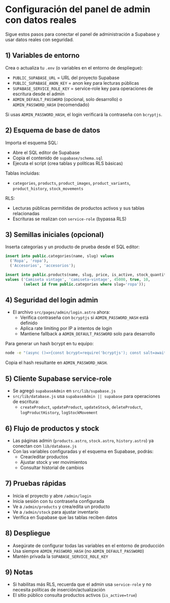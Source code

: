 # Configuración del panel de admin con datos reales

Sigue estos pasos para conectar el panel de administración a Supabase y usar datos reales con seguridad.

## 1) Variables de entorno
Crea o actualiza tu `.env` (o variables en el entorno de despliegue):

- `PUBLIC_SUPABASE_URL` = URL del proyecto Supabase
- `PUBLIC_SUPABASE_ANON_KEY` = anon key para lecturas públicas
- `SUPABASE_SERVICE_ROLE_KEY` = service-role key para operaciones de escritura desde el admin
- `ADMIN_DEFAULT_PASSWORD` (opcional, solo desarrollo) o `ADMIN_PASSWORD_HASH` (recomendado)

Si usas `ADMIN_PASSWORD_HASH`, el login verificará la contraseña con `bcryptjs`.

## 2) Esquema de base de datos
Importa el esquema SQL:

- Abre el SQL editor de Supabase
- Copia el contenido de `supabase/schema.sql`
- Ejecuta el script (crea tablas y políticas RLS básicas)

Tablas incluidas:
- `categories`, `products`, `product_images`, `product_variants`, `product_history`, `stock_movements`

RLS:
- Lecturas públicas permitidas de productos activos y sus tablas relacionadas
- Escrituras se realizan con `service-role` (bypassa RLS)

## 3) Semillas iniciales (opcional)
Inserta categorías y un producto de prueba desde el SQL editor:

```sql
insert into public.categories(name, slug) values
  ('Ropa', 'ropa'),
  ('Accesorios', 'accesorios');

insert into public.products(name, slug, price, is_active, stock_quantity, category_id)
values ('Camiseta vintage', 'camiseta-vintage', 45000, true, 10,
        (select id from public.categories where slug='ropa'));
```

## 4) Seguridad del login admin
- El archivo `src/pages/admin/login.astro` ahora:
  - Verifica contraseña con `bcryptjs` si `ADMIN_PASSWORD_HASH` está definido
  - Aplica rate limiting por IP a intentos de login
  - Mantiene fallback a `ADMIN_DEFAULT_PASSWORD` solo para desarrollo

Para generar un hash bcrypt en tu equipo:

```bash
node -e "(async ()=>{const bcrypt=require('bcryptjs'); const salt=await bcrypt.genSalt(10); console.log(await bcrypt.hash('TU_PASSWORD', salt));})();"
```

Copia el hash resultante en `ADMIN_PASSWORD_HASH`.

## 5) Cliente Supabase service-role
- Se agregó `supabaseAdmin` en `src/lib/supabase.js`
- `src/lib/database.js` usa `supabaseAdmin || supabase` para operaciones de escritura:
  - `createProduct`, `updateProduct`, `updateStock`, `deleteProduct`, `logProductHistory`, `logStockMovement`

## 6) Flujo de productos y stock
- Las páginas admin (`products.astro`, `stock.astro`, `history.astro`) ya conectan con `lib/database.js`
- Con las variables configuradas y el esquema en Supabase, podrás:
  - Crear/editar productos
  - Ajustar stock y ver movimientos
  - Consultar historial de cambios

## 7) Pruebas rápidas
- Inicia el proyecto y abre `/admin/login`
- Inicia sesión con tu contraseña configurada
- Ve a `/admin/products` y crea/edita un producto
- Ve a `/admin/stock` para ajustar inventario
- Verifica en Supabase que las tablas reciben datos

## 8) Despliegue
- Asegúrate de configurar todas las variables en el entorno de producción
- Usa siempre `ADMIN_PASSWORD_HASH` (no `ADMIN_DEFAULT_PASSWORD`)
- Mantén privada la `SUPABASE_SERVICE_ROLE_KEY`

## 9) Notas
- Si habilitas más RLS, recuerda que el admin usa `service-role` y no necesita políticas de inserción/actualización
- El sitio público consulta productos activos (`is_active=true`)